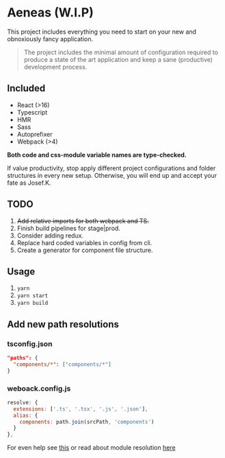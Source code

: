 # Aeneas (W.I.P)

This project includes everything you need to start on your new and obnoxiously fancy application.

> The project includes the minimal amount of configuration required to produce a state of the art application and keep a sane (productive) development process.

## Included

- React (>16)
- Typescript
- HMR
- Sass
- Autoprefixer
  <!-- * Redux -->
- Webpack (>4)

**Both code and css-module variable names are type-checked.**

If value productivity, stop apply different project configurations and folder structures in every new setup. Otherwise, you will end up and accept your fate as Josef.K.

## TODO

1.  ~~Add relative imports for both webpack and TS.~~
2.  Finish build pipelines for stage|prod.
3.  Consider adding redux.
4.  Replace hard coded variables in config from cli.
5.  Create a generator for component file structure.

## Usage

1.  `yarn`
2.  `yarn start`
3.  `yarn build`

## Add new path resolutions

### tsconfig.json

```json
"paths": {
  "components/*": ["components/*"]
}
```

### weboack.config.js

```js
resolve: {
  extensions: ['.ts', '.tsx', '.js', '.json'],
  alias: {
    components: path.join(srcPath, 'components')
  }
},
```

For even help see [this](https://decembersoft.com/posts/say-goodbye-to-relative-paths-in-typescript-imports/) or read about module resolution [here](https://www.typescriptlang.org/docs/handbook/module-resolution.html)

